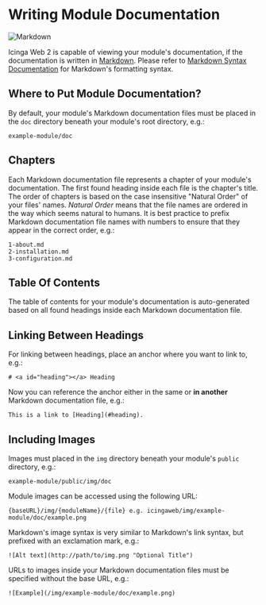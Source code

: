 # <a id="module-documentation"></a> Writing Module Documentation

![Markdown](/img/doc/doc/markdown.png)

Icinga Web 2 is capable of viewing your module's documentation, if the documentation is written in
[Markdown](http://en.wikipedia.org/wiki/Markdown). Please refer to
[Markdown Syntax Documentation](http://daringfireball.net/projects/markdown/syntax) for Markdown's formatting syntax.

## <a id="location"></a> Where to Put Module Documentation?

By default, your module's Markdown documentation files must be placed in the `doc` directory beneath your module's root
directory, e.g.:

    example-module/doc

## <a id="chapters"></a> Chapters

Each Markdown documentation file represents a chapter of your module's documentation. The first found heading inside
each file is the chapter's title. The order of chapters is based on the case insensitive "Natural Order" of your files'
names. <dfn>Natural Order</dfn> means that the file names are ordered in the way which seems natural to humans.
It is best practice to prefix Markdown documentation file names with numbers to ensure that they appear in the correct
order, e.g.:

    1-about.md
    2-installation.md
    3-configuration.md

## <a id="toc"></a> Table Of Contents

The table of contents for your module's documentation is auto-generated based on all found headings inside each
Markdown documentation file.

## <a id="linking"></a> Linking Between Headings

For linking between headings, place an anchor where you want to link to, e.g.:

    # <a id="heading"></a> Heading

Now you can reference the anchor either in the same or **in another** Markdown documentation file, e.g.:

    This is a link to [Heading](#heading).

## <a id="images"></a> Including Images

Images must placed in the `img` directory beneath your module's `public` directory, e.g.:

    example-module/public/img/doc

Module images can be accessed using the following URL:

    {baseURL}/img/{moduleName}/{file} e.g. icingaweb/img/example-module/doc/example.png

Markdown's image syntax is very similar to Markdown's link syntax, but prefixed with an exclamation mark, e.g.:

    ![Alt text](http://path/to/img.png "Optional Title")

URLs to images inside your Markdown documentation files must be specified without the base URL, e.g.:

    ![Example](/img/example-module/doc/example.png)
